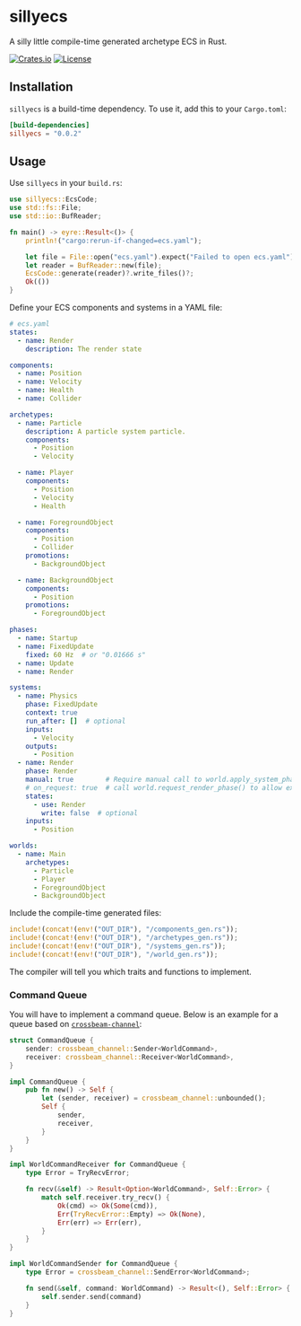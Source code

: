 # sillyecs

A silly little compile-time generated archetype ECS in Rust.

[![Crates.io](https://img.shields.io/crates/v/sillyecs)](https://crates.io/crates/sillyecs)
[![License](https://img.shields.io/badge/license-EUPL--1.2-blue.svg)](LICENSE)

## Installation

`sillyecs` is a build-time dependency. To use it, add this to your `Cargo.toml`:

```toml
[build-dependencies]
sillyecs = "0.0.2"
```

## Usage

Use `sillyecs` in your `build.rs`:

```rust
use sillyecs::EcsCode;
use std::fs::File;
use std::io::BufReader;

fn main() -> eyre::Result<()> {
    println!("cargo:rerun-if-changed=ecs.yaml");

    let file = File::open("ecs.yaml").expect("Failed to open ecs.yaml");
    let reader = BufReader::new(file);
    EcsCode::generate(reader)?.write_files()?;
    Ok(())
}
```

Define your ECS components and systems in a YAML file:

```yaml
# ecs.yaml
states:
  - name: Render
    description: The render state

components:
  - name: Position
  - name: Velocity
  - name: Health
  - name: Collider

archetypes:
  - name: Particle
    description: A particle system particle.
    components:
      - Position
      - Velocity

  - name: Player
    components:
      - Position
      - Velocity
      - Health

  - name: ForegroundObject
    components:
      - Position
      - Collider
    promotions:
      - BackgroundObject

  - name: BackgroundObject
    components:
      - Position
    promotions:
      - ForegroundObject

phases:
  - name: Startup
  - name: FixedUpdate
    fixed: 60 Hz  # or "0.01666 s"
  - name: Update
  - name: Render

systems:
  - name: Physics
    phase: FixedUpdate
    context: true
    run_after: []  # optional
    inputs:
      - Velocity
    outputs:
      - Position
  - name: Render
    phase: Render
    manual: true        # Require manual call to world.apply_system_phase_render()
    # on_request: true  # call world.request_render_phase() to allow execution (resets atomically) 
    states:
      - use: Render
        write: false  # optional
    inputs:
      - Position

worlds:
  - name: Main
    archetypes:
      - Particle
      - Player
      - ForegroundObject
      - BackgroundObject
```

Include the compile-time generated files:

```rust
include!(concat!(env!("OUT_DIR"), "/components_gen.rs"));
include!(concat!(env!("OUT_DIR"), "/archetypes_gen.rs"));
include!(concat!(env!("OUT_DIR"), "/systems_gen.rs"));
include!(concat!(env!("OUT_DIR"), "/world_gen.rs"));
```

The compiler will tell you which traits and functions to implement.

### Command Queue

You will have to implement a command queue. Below is an example for a queue based on
[`crossbeam-channel`](https://docs.rs/crossbeam/latest/crossbeam/channel):

```rust
struct CommandQueue {
    sender: crossbeam_channel::Sender<WorldCommand>,
    receiver: crossbeam_channel::Receiver<WorldCommand>,
}

impl CommandQueue {
    pub fn new() -> Self {
        let (sender, receiver) = crossbeam_channel::unbounded();
        Self {
            sender,
            receiver,
        }
    }
}

impl WorldCommandReceiver for CommandQueue {
    type Error = TryRecvError;

    fn recv(&self) -> Result<Option<WorldCommand>, Self::Error> {
        match self.receiver.try_recv() {
            Ok(cmd) => Ok(Some(cmd)),
            Err(TryRecvError::Empty) => Ok(None),
            Err(err) => Err(err),
        }
    }
}

impl WorldCommandSender for CommandQueue {
    type Error = crossbeam_channel::SendError<WorldCommand>;

    fn send(&self, command: WorldCommand) -> Result<(), Self::Error> {
        self.sender.send(command)
    }
}
```

